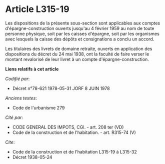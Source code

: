 # Article L315-19

Les dispositions de la présente sous-section sont applicables aux comptes d'épargne-construction ouverts jusqu'au 4 février
1959 au nom de toute personne physique, soit par les caisses d'épargne, soit par les organismes avec lesquels la caisse des
dépôts et consignations a conclu un accord.

Les titulaires des livrets de domaine retraite, ouverts en application des dispositions du décret du 24 mai 1938, ont la
faculté de faire verser le montant revalorisé de leur livret à un compte d'épargne-construction.

**Liens relatifs à cet article**

_Codifié par_:

  - Décret n°78-621 1978-05-31 JORF 8 JUIN 1978

_Anciens textes_:

  - Code de l'urbanisme 279

_Cité par_:

  - CODE GENERAL DES IMPOTS, CGI. - art. 208 ter (VD)
  - Code de la construction et de l'habitation. - art. R315-74 (V)

_Cite_:

  - Code de la construction et de l'habitation L315-19 à L315-32
  - Décret  1938-05-24
